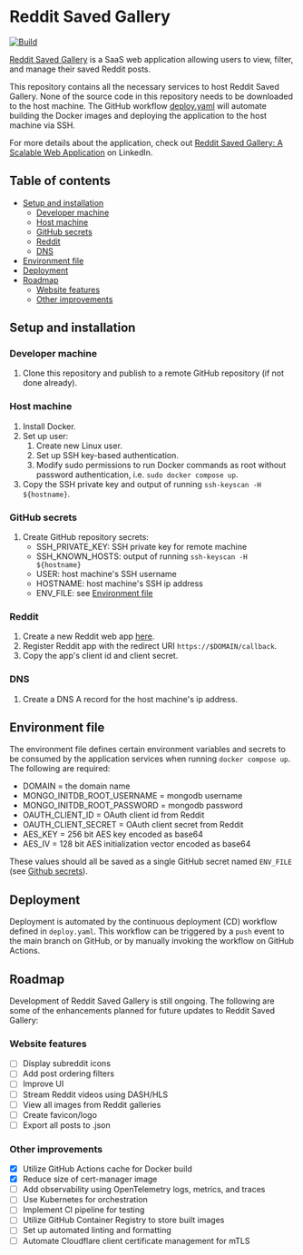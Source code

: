 # Reddit Saved Gallery

[![Build](https://github.com/ke126/reddit-saved-gallery/actions/workflows/deploy.yaml/badge.svg)](https://github.com/Ke126/reddit-saved-gallery/actions/workflows/deploy.yaml)

[Reddit Saved Gallery](https://savedgallery.net) is a SaaS web application allowing users to view, filter, and manage their saved Reddit posts.

This repository contains all the necessary services to host Reddit Saved Gallery. None of the source code in this repository needs to be downloaded to the host machine. The GitHub workflow [deploy.yaml](./.github/workflows/deploy.yaml) will automate building the Docker images and deploying the application to the host machine via SSH.

For more details about the application, check out [Reddit Saved Gallery: A Scalable Web Application](https://www.linkedin.com/pulse/reddit-saved-gallery-scalable-web-application-kevin-chen-vztde/) on LinkedIn.

## Table of contents

- [Setup and installation](#setup-and-installation)
    - [Developer machine](#developer-machine)
    - [Host machine](#host-machine)
    - [GitHub secrets](#github-secrets)
    - [Reddit](#reddit)
    - [DNS](#dns)
- [Environment file](#environment-file)
- [Deployment](#deployment)
- [Roadmap](#roadmap)
    - [Website features](#website-features)
    - [Other improvements](#other-improvements)

## Setup and installation

### Developer machine
1. Clone this repository and publish to a remote GitHub repository (if not done already).

### Host machine
1. Install Docker.
2. Set up user:
    1. Create new Linux user.
    2. Set up SSH key-based authentication.
    3. Modify sudo permissions to run Docker commands as root without password authentication, i.e. `sudo docker compose up`.
3. Copy the SSH private key and output of running `ssh-keyscan -H ${hostname}`.

### GitHub secrets
1. Create GitHub repository secrets:
    - SSH_PRIVATE_KEY: SSH private key for remote machine
    - SSH_KNOWN_HOSTS: output of running `ssh-keyscan -H ${hostname}`
    - USER: host machine's SSH username
    - HOSTNAME: host machine's SSH ip address
    - ENV_FILE: see [Environment file](#environment-file)

### Reddit
1. Create a new Reddit web app [here](https://www.reddit.com/prefs/apps).
2. Register Reddit app with the redirect URI `https://$DOMAIN/callback`.
3. Copy the app's client id and client secret.

### DNS
1. Create a DNS A record for the host machine's ip address.

## Environment file

The environment file defines certain environment variables and secrets to be consumed by the application services when running `docker compose up`. The following are required:
- DOMAIN = the domain name
- MONGO_INITDB_ROOT_USERNAME = mongodb username
- MONGO_INITDB_ROOT_PASSWORD = mongodb password
- OAUTH_CLIENT_ID = OAuth client id from Reddit
- OAUTH_CLIENT_SECRET = OAuth client secret from Reddit
- AES_KEY = 256 bit AES key encoded as base64
- AES_IV = 128 bit AES initialization vector encoded as base64

These values should all be saved as a single GitHub secret named `ENV_FILE` (see [Github secrets](#github-secrets)).

## Deployment

Deployment is automated by the continuous deployment (CD) workflow defined in `deploy.yaml`. This workflow can be triggered by a `push` event to the main branch on GitHub, or by manually invoking the workflow on GitHub Actions.

## Roadmap

Development of Reddit Saved Gallery is still ongoing. The following are some of the enhancements planned for future updates to Reddit Saved Gallery:

### Website features

- [ ] Display subreddit icons
- [ ] Add post ordering filters
- [ ] Improve UI
- [ ] Stream Reddit videos using DASH/HLS
- [ ] View all images from Reddit galleries
- [ ] Create favicon/logo
- [ ] Export all posts to .json

### Other improvements

- [x] Utilize GitHub Actions cache for Docker build
- [x] Reduce size of cert-manager image
- [ ] Add observability using OpenTelemetry logs, metrics, and traces
- [ ] Use Kubernetes for orchestration
- [ ] Implement CI pipeline for testing
- [ ] Utilize GitHub Container Registry to store built images
- [ ] Set up automated linting and formatting
- [ ] Automate Cloudflare client certificate management for mTLS
